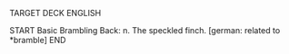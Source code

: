 TARGET DECK
ENGLISH

START
Basic
Brambling
Back: n. The speckled finch. [german: related to *bramble]
END
